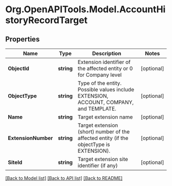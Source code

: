 
# Org.OpenAPITools.Model.AccountHistoryRecordTarget

## Properties

Name | Type | Description | Notes
------------ | ------------- | ------------- | -------------
**ObjectId** | **string** | Extension identifier of the affected entity or 0 for Company level | [optional] 
**ObjectType** | **string** | Type of the entity. Possible values include EXTENSION, ACCOUNT, COMPANY, and TEMPLATE. | [optional] 
**Name** | **string** | Target extension name | [optional] 
**ExtensionNumber** | **string** | Target extension (short) number of the affected entity (if the objectType is EXTENSION). | [optional] 
**SiteId** | **string** | Target extension site identifier (if any) | [optional] 

[[Back to Model list]](../README.md#documentation-for-models)
[[Back to API list]](../README.md#documentation-for-api-endpoints)
[[Back to README]](../README.md)

